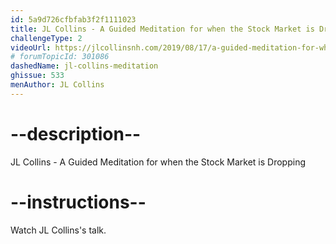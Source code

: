 ```yaml
---
id: 5a9d726cfbfab3f2f1111023
title: JL Collins - A Guided Meditation for when the Stock Market is Dropping
challengeType: 2
videoUrl: https://jlcollinsnh.com/2019/08/17/a-guided-meditation-for-when-the-stock-market-is-dropping/
# forumTopicId: 301086
dashedName: jl-collins-meditation
ghissue: 533
menAuthor: JL Collins
---
```


# --description--

JL Collins - A Guided Meditation for when the Stock Market is Dropping

# --instructions--

Watch JL Collins's talk.